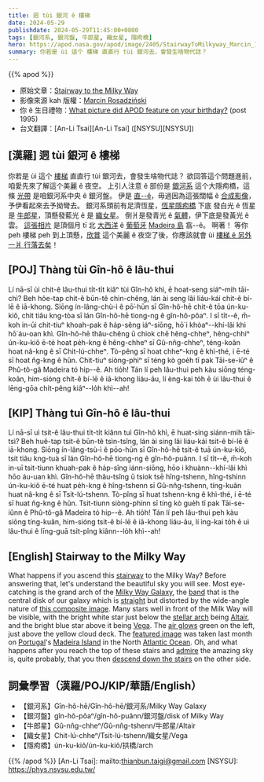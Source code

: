 ```yaml
---
title: 迵 tùi 銀河 ê 樓梯
date: 2024-05-29
publishdate: 2024-05-29T11:45:00+0800
tags: [銀河系, 銀河盤, 牛郎星, 織女星, 隱痀橋]
hero: https://apod.nasa.gov/apod/image/2405/StairwayToMilkyway_Marcin_1080_annotated.jpg
summary: 你若是 ùi 這个 樓梯 直直行 tùi 銀河去，會發生啥物代誌？ 
---
```


{{% apod %}}

- 原始文章：[Stairway to the Milky Way](https://apod.nasa.gov/apod/ap240529.html)
- 影像來源 kah 版權：[Marcin Rosadziński](https://www.instagram.com/krakow_astrophotography/)
- 你 ê 生日禮物：[What picture did APOD feature on your birthday?](https://apod.nasa.gov/apod/calendar/allyears.html) (post 1995)
- 台文翻譯：[An-Li Tsai][An-Li Tsai] ([NSYSU][NSYSU])

## [漢羅] 迵 tùi 銀河 ê 樓梯
你若是 ùi 這个 [樓梯][stairway] 直直行 tùi 銀河去，會發生啥物代誌？
欲回答這个問題進前，咱愛先來了解這个美麗 ê 夜空。
上引人注意 ê 部份是 [銀河系][Milky Way Galaxy] 這个大隱痀橋，這條 [光帶][band] 是咱銀河系中央 ê 銀河盤。
伊是 [直--ê][straight]，毋過因為這張闊幅 ê [合成影像][this composite image]，予伊看起來去予拗彎去。
銀河系頭前有足濟恆星，[恆星隱痀橋][stellar arch] 下底 發白光 ê 恆星 是 [牛郎星][Altair]，頂懸發藍光 ê 是 [織女星][Vega]。
倒爿是發青光 ê [氣體][air glows]，伊下底是發黃光 ê 雲。
[這張相片][this composite image] 是頂個月 tī 北 [大西洋][Atlantic Ocean] ê [葡萄牙][Portugal] [Madeira 島][Madeira Island] 翕--ê。
啊著！
等你 peh 樓梯 peh 到上頂懸，[欣賞][admire] 這个美麗 ê 夜空了後，你應該就會 ùi [樓梯 ê 另外一爿 行落去矣][descend down the stairs]！

## [POJ] Thàng tùi Gîn-hô ê lâu-thui
Lí nā-sī ùi chit-ê lâu-thui ti̍t-ti̍t kiâⁿ tùi Gîn-hô khì, ē hoat-seng siáⁿ-mih tāi-chì?
Beh hôe-tap chit-ê būn-tê chìn-chêng, lán ài seng lâi liáu-kái chit-ê bí-lē ê iā-khong.
Siōng ín-lâng-chù-ì ê pō͘-hūn sī Gîn-hô-hē chit-ê tōa ún-ku-kiô, chit tiâu kng-tòa sī lán Gîn-hô-hē tiong-ng ê gîn-hô-pôaⁿ.
I sī ti̍t--ê, m̄-koh in-ūi chit-tiuⁿ khoah-pak ê ha̍p-sêng iáⁿ-siōng, hō͘ i khòaⁿ--khí-lâi khì hō͘ áu-oan khì.
Gîn-hô-hē thâu-chêng ū chiok chē hêng-chheⁿ, hêng-chhiⁿ ún-ku-kiô ē-té hoat pe̍h-kng ê hêng-chheⁿ sī Gû-nn̂g-chheⁿ, téng-koân hoat nâ-kng ê sī Chit-lú-chheⁿ.
Tò-pêng sī hoat chheⁿ-kng ê khì-thé, i ē-té sī hoat n̂g-kng ê hûn.
Chit-tiuⁿ siòng-phìⁿ sī téng kò goe̍h tī pak Tāi-se-iûⁿ ê Phû-tô-gâ Madeira tó hip--ê.
Ah tio̍h!
Tán lí peh lâu-thui peh kàu siōng téng-koân, him-sióng chit-ê bí-lē ê iā-khong liáu-āu, lí èng-kai to̍h ē ùi lâu-thui ê lēng-gōa chi̍t-pêng kiâⁿ--lo̍h khì--ah!

## [KIP] Thàng tuì Gîn-hô ê lâu-thui
Lí nā-sī uì tsit-ê lâu-thui ti̍t-ti̍t kiânn tuì Gîn-hô khì, ē huat-sing siánn-mih tāi-tsì?
Beh huê-tap tsit-ê būn-tê tsìn-tsîng, lán ài sing lâi liáu-kái tsit-ê bí-lē ê iā-khong.
Siōng ín-lâng-tsù-ì ê pōo-hūn sī Gîn-hô-hē tsit-ê tuā ún-ku-kiô, tsit tiâu kng-tuà sī lán Gîn-hô-hē tiong-ng ê gîn-hô-puânn.
I sī ti̍t--ê, m̄-koh in-uī tsit-tiunn khuah-pak ê ha̍p-sîng iánn-siōng, hōo i khuànn--khí-lâi khì hōo áu-uan khì.
Gîn-hô-hē thâu-tsîng ū tsiok tsē hîng-tshenn, hîng-tshinn ún-ku-kiô ē-té huat pe̍h-kng ê hîng-tshenn sī Gû-nn̂g-tshenn, tíng-kuân huat nâ-kng ê sī Tsit-lú-tshenn.
Tò-pîng sī huat tshenn-kng ê khì-thé, i ē-té sī huat n̂g-kng ê hûn.
Tsit-tiunn siòng-phìnn sī tíng kò gue̍h tī pak Tāi-se-iûnn ê Phû-tô-gâ Madeira tó hip--ê.
Ah tio̍h!
Tán lí peh lâu-thui peh kàu siōng tíng-kuân, him-sióng tsit-ê bí-lē ê iā-khong liáu-āu, lí ìng-kai to̍h ē uì lâu-thui ê līng-guā tsi̍t-pîng kiânn--lo̍h khì--ah!

## [English] Stairway to the Milky Way
What happens if you ascend this [stairway][stairway] to the Milky Way?
Before answering that, let's understand the beautiful sky you will see.
Most eye-catching is the grand arch of the [Milky Way Galaxy][Milky Way Galaxy], the [band][band] that is the central disk of our galaxy which is [straight][straight] but distorted by the wide-angle nature of [this composite image][this composite image].
Many stars well in front of the Milk Way will be visible, with the bright white star just below the [stellar arch][stellar arch] being [Altair][Altair], and the bright blue star above it being [Vega][Vega].
The [air glows][air glows] green on the left, just above the yellow cloud deck.
The [featured image][featured image] was taken last month on [Portugal][Portugal]'s [Madeira Island][Madeira Island] in the North [Atlantic Ocean][Atlantic Ocean].
Oh, and what happens after you reach the top of these stairs and [admire][admire] the amazing sky is, quite probably, that you then [descend down the stairs][descend down the stairs] on the other side.

## 詞彙學習（漢羅/POJ/KIP/華語/English）
- 【銀河系】Gîn-hô-hē/Gîn-hô-hē/銀河系/Milky Way Galaxy
- 【銀河盤】gîn-hô-pôaⁿ/gîn-hô-puânn/銀河盤/disk of Milky Way
- 【牛郎星】Gû-nn̂g-chheⁿ/Gû-nn̂g-tshenn/牛郎星/Altair
- 【織女星】Chit-lú-chheⁿ/Tsit-lú-tshenn/織女星/Vega
- 【隱痀橋】ún-ku-kiô/ún-ku-kiô/拱橋/arch

{{% /apod %}}
[An-Li Tsai]: mailto:thianbun.taigi@gmail.com
[NSYSU]: https://phys.nsysu.edu.tw/

[copyright]: https://apod.nasa.gov/apod/fap/lib/about_apod.html#srapply
[License3]: https://creativecommons.org/licenses/by/3.0/
[License2]:https://creativecommons.org/licenses/by-nc-nd/2.0/
[stairway]:https://youtu.be/xbhCPt6PZIU
[Milky Way Galaxy]:https://science.nasa.gov/resource/the-milky-way-galaxy/
[band]:https://apod.nasa.gov/apod/ap110710.html
[straight]:https://apod.nasa.gov/apod/ap230702.html
[this composite image]:https://www.instagram.com/p/C6hAjiSLuxd/
[stellar arch]:https://apod.nasa.gov/apod/ap221023.html
[Altair]:https://en.wikipedia.org/wiki/Altair
[Vega]:https://en.wikipedia.org/wiki/Vega
[air glows]:https://apod.nasa.gov/apod/ap220313.html
[featured image]:https://www.instagram.com/p/C6hAjiSLuxd/
[Portugal]:https://en.wikipedia.org/wiki/Portugal
[Madeira Island]:https://youtu.be/Y29s7aPfKeY?t=7
[Atlantic Ocean]:https://en.wikipedia.org/wiki/Atlantic_Ocean
[admire]:https://apod.nasa.gov/apod/ap040808.html
[descend down the stairs]:https://youtu.be/fDKDC_IUnOA?t=20
